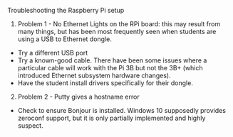 Troubleshooting the Raspberry Pi setup

1. Problem 1 - No Ethernet Lights on the RPi board: this may result from many things, but has been most frequently seen when students are using a USB to Ethernet dongle.
  * Try a different USB port
  * Try a known-good cable.  There have been some issues where a particular cable will work with the Pi 3B but not the 3B+ (which introduced Ethernet subsystem hardware changes).
  * Have the student install drivers specifically for their dongle.
2. Problem 2 - Putty gives a hostname error
  * Check to ensure Bonjour is installed.  Windows 10 supposedly provides zeroconf support, but it is only partially implemented and highly suspect.
  
